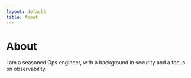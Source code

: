 ```yaml
---
layout: default
title: About
---
```

# About

I am a seasoned Ops engineer, with a background in security and a focus on observability.
